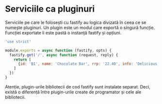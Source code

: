 # Serviciile ca pluginuri

Serviciile pe care le folosești cu fastify au logica divizată în ceea ce se numește pluginuri. Un plugin este un modul care exportă o singură funcție. Funcției exportate îi este pastă o instanță fastify și opțiuni.

```javascript
'use strict'

module.exports = async function (fastify, opts) {
  fastify.get('/', async function (request, reply) {
    return [
      {id: 'B1', name: 'Chocolate Bar', rrp: '22.40', info: 'Delicious overpriced chocolate.'}
    ]
  })
}
```

Atenție, plugin-urile bibliotecii de cod fastify sunt instalate separat. Deci, există o diferență între plugin-urile create de programator și cele ale bibliotecii.

